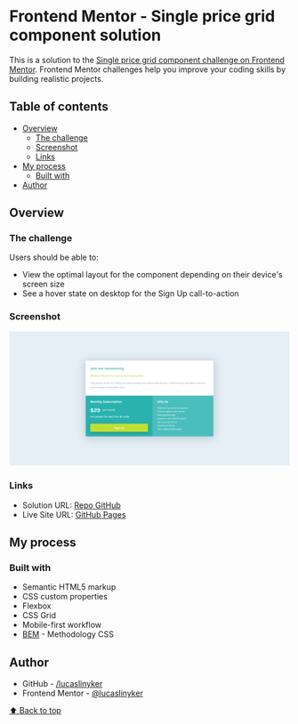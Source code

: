 # Frontend Mentor - Single price grid component solution

This is a solution to the [Single price grid component challenge on Frontend Mentor](https://www.frontendmentor.io/challenges/single-price-grid-component-5ce41129d0ff452fec5abbbc). Frontend Mentor challenges help you improve your coding skills by building realistic projects.

## Table of contents

- [Overview](#overview)
  - [The challenge](#the-challenge)
  - [Screenshot](#screenshot)
  - [Links](#links)
- [My process](#my-process)
  - [Built with](#built-with)
- [Author](#author)

## Overview

### The challenge

Users should be able to:

- View the optimal layout for the component depending on their device's screen size
- See a hover state on desktop for the Sign Up call-to-action

### Screenshot

![Screenshot of the page](./images/screenshot.png)

### Links

- Solution URL: [Repo GitHub](https://github.com/lucaslinyker/single-price)
- Live Site URL: [GitHub Pages](https://lucaslinyker.github.io/single-price/)

## My process

### Built with

- Semantic HTML5 markup
- CSS custom properties
- Flexbox
- CSS Grid
- Mobile-first workflow
- [BEM](https://getbem.com/) - Methodology CSS

## Author

- GitHub - [/lucaslinyker](https://github.com/lucaslinyker)
- Frontend Mentor - [@lucaslinyker](https://www.frontendmentor.io/profile/lucaslinyker)

[⬆ Back to top](#frontend-mentor---single-price-grid-component-solution)
